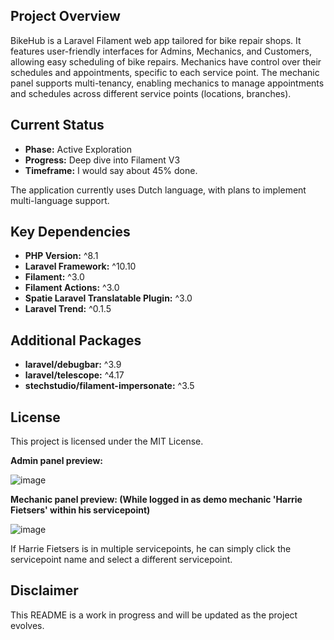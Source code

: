 ## Project Overview

BikeHub is a Laravel Filament web app tailored for bike repair shops. It features user-friendly interfaces for Admins, Mechanics, and Customers, allowing easy scheduling of bike repairs. Mechanics have control over their schedules and appointments, specific to each service point. The mechanic panel supports multi-tenancy, enabling mechanics to manage appointments and schedules across different service points (locations, branches).

## Current Status

- **Phase:** Active Exploration
- **Progress:** Deep dive into Filament V3
- **Timeframe:** I would say about 45% done.

The application currently uses Dutch language, with plans to implement multi-language support.

## Key Dependencies

- **PHP Version:** ^8.1
- **Laravel Framework:** ^10.10
- **Filament:** ^3.0
- **Filament Actions:** ^3.0
- **Spatie Laravel Translatable Plugin:** ^3.0
- **Laravel Trend:** ^0.1.5

## Additional Packages

- **laravel/debugbar:** ^3.9
- **laravel/telescope:** ^4.17
- **stechstudio/filament-impersonate:** ^3.5

## License

This project is licensed under the MIT License.

**Admin panel preview:**

![image](https://github.com/minuut/BikeHub/assets/70378641/43d374c4-6519-42ca-93be-fcce303ff99d)

**Mechanic panel preview: (While logged in as demo mechanic 'Harrie Fietsers' within his servicepoint)**

![image](https://github.com/minuut/BikeHub/assets/70378641/5e3a9395-5e3c-4ff3-999f-4923878717d8)

If Harrie Fietsers is in multiple servicepoints, he can simply click the servicepoint name and select a different servicepoint.

## Disclaimer

This README is a work in progress and will be updated as the project evolves.



